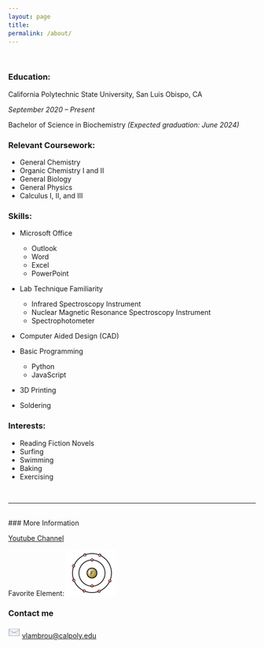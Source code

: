 ```yaml
---
layout: page
title:
permalink: /about/
---
```




<br>

### Education:
 
California Polytechnic State University, San Luis Obispo, CA

*September 2020 – Present*

Bachelor of Science in Biochemistry	*(Expected graduation: June 2024)*



### Relevant Coursework: 

- General Chemistry
- Organic Chemistry I and II 
- General Biology
- General Physics
- Calculus I, II, and III




### Skills:

- Microsoft Office
  - Outlook
  - Word
  - Excel
  - PowerPoint 

- Lab Technique Familiarity
  - Infrared Spectroscopy Instrument
  - Nuclear Magnetic Resonance Spectroscopy Instrument
  - Spectrophotometer
- Computer Aided Design (CAD)
- Basic Programming
  - Python
  - JavaScript 
- 3D Printing
- Soldering



### Interests:

- Reading Fiction Novels
- Surfing
- Swimming
- Baking
- Exercising 

<br>
<hr>
<br>
### More Information

[Youtube Channel](https://www.youtube.com/channel/UCRZ5fU8cU0-dqfxb0bzuzXA)

Favorite Element: 
![Favorite Element](/images/f_sm.png)

### Contact me

![email](/images/env1.png) [vlambrou@calpoly.edu](mailto:vlambrou@calpoly.edu)

<br>
